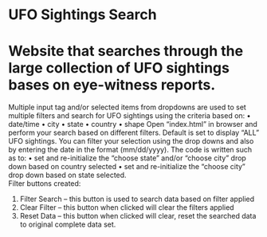 # UFO Sightings Search
# Website that searches through the large collection of UFO sightings bases on eye-witness reports. 
Multiple input tag and/or selected items from dropdowns are used to set multiple filters and search for UFO sightings using the criteria based on:
•	date/time
•	city
•	state
•	country
•	shape
Open “index.html” in browser and perform your search based on different filters.
Default is set to display “ALL” UFO sightings.
You can filter your selection using the drop downs and also by entering the date in the format (mm/dd/yyyy).
The code is written such as to:
•	set and re-initialize the “choose state” and/or “choose city” drop down based on country selected
•	set and re-initialize the “choose city” drop down based on state selected.  
 Filter buttons created:
1.	Filter Search – this button is used to search data based on filter applied
2.	Clear Filter – this button when clicked will clear the filters applied
3.	Reset Data – this button when clicked will clear, reset the searched data to original complete data set. 
